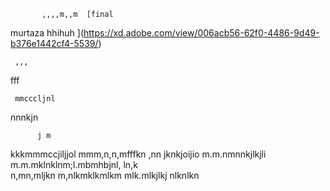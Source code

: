            ,,,,m,,m  [final
murtaza
hhihuh
](https://xd.adobe.com/view/006acb56-62f0-4486-9d49-b376e1442cf4-5539/)
   
     ,,,
   fff
    
     mmcccljnl
nnnkjn
   
          j m
kkkmmmccjiljjol
mmm,n,n,mfffkn ,nn jknkjoijio
m.m.nmnnkjlkjli
m.m.mklnklnm;l.mbmhbjnl, ln,k   
n,mn,mljkn
m,nlkmklkmlkm
mlk.mlkjlkj
nlknlkn

